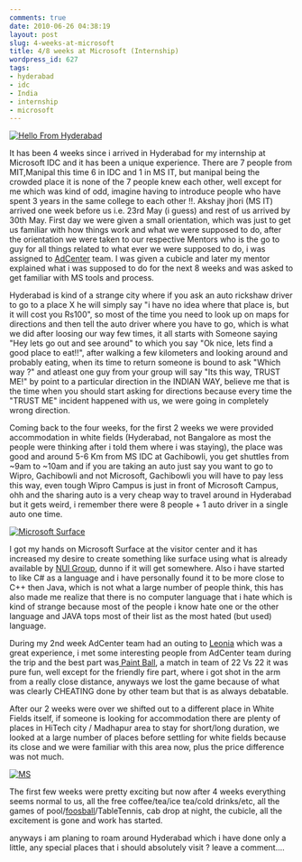 ```yaml
---
comments: true
date: 2010-06-26 04:38:19
layout: post
slug: 4-weeks-at-microsoft
title: 4/8 weeks at Microsoft (Internship)
wordpress_id: 627
tags:
- hyderabad
- idc
- India
- internship
- microsoft
---
```


[![Hello From Hyderabad](http://ankurs.com/wp-content/uploads/2010/06/30314_10150207747590258_707590257_13113994_6380796_n-300x202.jpg)](http://ankurs.com/wp-content/uploads/2010/06/30314_10150207747590258_707590257_13113994_6380796_n.jpg)

It has been 4 weeks since i arrived in Hyderabad for my internship at Microsoft IDC and it has been a unique experience. There are 7 people from MIT,Manipal this time 6 in IDC and 1 in MS IT, but manipal being the crowded place it is none of the 7 people knew each other, well except for me which was kind of odd, imagine having to introduce people who have spent 3 years in the same college to each other !!. Akshay jhori (MS IT) arrived one week before us i.e. 23rd May (i guess) and rest of us arrived by 30th May. First day we were given a small orientation, which was just to get us familiar with how things work and what we were supposed to do, after the orientation we were taken to our respective Mentors who is the go to guy for all things related to what ever we were supposed to do, i was assigned to [AdCenter](https://adcenter.microsoft.com/) team. I was given a cubicle and later my mentor explained what i was supposed to do for the next 8 weeks and was asked to get familiar with MS tools and process.

Hyderabad is kind of a strange city where if you ask an auto rickshaw driver to go to a place X he will simply say "i have no idea where that place is, but it will cost you Rs100", so most of the time you need to look up on maps for directions and then tell the auto driver where you have to go, which is what we did after loosing our way few times, it all starts with Someone saying "Hey lets go out and see around" to which you say "Ok nice, lets find a good place to eat!!", after walking a few kilometers and looking around and probably eating, when its time to return someone is bound to ask "Which way ?" and atleast one guy from your group will say "Its this way, TRUST ME!" by point to a particular direction in the INDIAN WAY, believe me that is the time when you should start asking for directions because every time the "TRUST ME" incident happened with us, we were going in completely wrong direction.

Coming back to the four weeks, for the first 2 weeks we were provided accommodation in white fields (Hyderabad, not Bangalore as most the people were thinking after i told them where i was staying), the place was good and around 5-6 Km from MS IDC at Gachibowli, you get shuttles from ~9am to ~10am and if you are taking an auto just say you want to go to Wipro, Gachibowli and not Microsoft, Gachibowli you will have to pay less this way, even tough Wipro Campus is just in front of Microsoft Campus, ohh and the sharing auto is a very cheap way to travel around in Hyderabad but it gets weird, i remember there were 8 people + 1 auto driver in a single auto one time.

[![Microsoft Surface](http://ankurs.com/wp-content/uploads/2010/06/36912_10150217080125258_707590257_13408192_3588140_n-300x225.jpg)](http://ankurs.com/wp-content/uploads/2010/06/36912_10150217080125258_707590257_13408192_3588140_n.jpg)

I got my hands on Microsoft Surface at the visitor center and it has increased my desire to create something like surface using what is already available by [NUI Group](http://wiki.nuigroup.com/About_us), dunno if it will get somewhere. Also i have started to like C# as a language and i have personally found it to be more close to C++ then Java, which is not what a large number of people think, this has also made me realize that there is no computer language that i hate which is kind of strange because most of the people i know hate one or the other language and JAVA tops most of their list as the most hated (but used) language.

During my 2nd week AdCenter team had an outing to [Leonia](http://leonia.in/) which was a great experience, i met some interesting people from AdCenter team during the trip and the best part was[ Paint Ball](http://en.wikipedia.org/wiki/Paintball), a match in team of 22 Vs 22 it was pure fun, well except for the friendly fire part, where i got shot in the arm from a really close distance, anyways we lost the game because of what was clearly CHEATING done by other team but that is as always debatable.

After our 2 weeks were over we shifted out to a different place in White Fields itself, if someone is looking for accommodation there are plenty of places in HiTech city / Madhapur area to stay for short/long duration, we looked at a large number of places before settling for white fields because its close and we were familiar with this area now, plus the price difference was not much.

[![MS](http://ankurs.com/wp-content/uploads/2010/06/37220_10150217086085258_707590257_13408351_3774171_n-300x225.jpg)](http://ankurs.com/wp-content/uploads/2010/06/37220_10150217086085258_707590257_13408351_3774171_n.jpg)

The first few weeks were pretty exciting but now after 4 weeks everything seems normal to us, all the free coffee/tea/ice tea/cold drinks/etc, all the games of pool/[foosball](http://en.wikipedia.org/wiki/Foosball)/TableTennis, cab drop at night, the cubicle, all the excitement is gone and work has started. 

anyways i am planing to roam around Hyderabad which i have done only a little, any special places that i should absolutely visit ? leave a comment....

